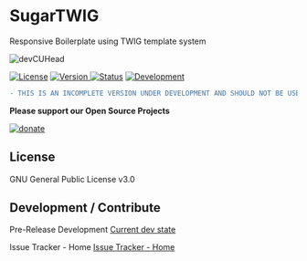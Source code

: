 # SugarTWIG
Responsive Boilerplate using TWIG template system

![devCUHead](https://www.devcu.com/assets/images/githead.png?V=1.2)

[![License](https://img.shields.io/badge/License-GNUv3-blue.svg)](https://github.com/GaalexxC/SugarTWIG/blob/master/LICENSE)
[![Version](https://img.shields.io/badge/Version-0.01-blue.svg) ](https://github.com/GaalexxC/SugarTWIG/wiki)
[![Status](https://img.shields.io/badge/Status-New-blue.svg)](https://github.com/GaalexxCSugarTWIG/wiki)
[![Development](https://img.shields.io/badge/Development-New-blue.svg)](https://github.com/GaalexxC/SugarTWIG/wiki)

```diff
- THIS IS AN INCOMPLETE VERSION UNDER DEVELOPMENT AND SHOULD NOT BE USED IN ANY ENVIRONMENT!!!
```

**Please support our Open Source Projects**

[![donate](https://www.devcu.com/images/donate.png)](https://www.devcu.com/forums/topic/739-help-support-our-work/)

## License

GNU General Public License v3.0

## Development / Contribute

Pre-Release Development [Current dev state](https://github.com/GaalexxC/SugarTWIG/wiki)

Issue Tracker - Home [Issue Tracker - Home](https://www.devcu.com/forums/devcu-tracker/sugartwig/)
